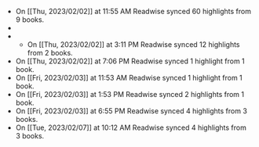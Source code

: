 - On [[Thu, 2023/02/02]] at 11:55 AM Readwise synced 60 highlights from 9 books.
-
- * On [[Thu, 2023/02/02]] at 3:11 PM Readwise synced 12 highlights from 2 books.
- On [[Thu, 2023/02/02]] at 7:06 PM Readwise synced 1 highlight from 1 book.
- On [[Fri, 2023/02/03]] at 11:53 AM Readwise synced 1 highlight from 1 book.
- On [[Fri, 2023/02/03]] at 1:53 PM Readwise synced 2 highlights from 1 book.
- On [[Fri, 2023/02/03]] at 6:55 PM Readwise synced 4 highlights from 3 books.
- On [[Tue, 2023/02/07]] at 10:12 AM Readwise synced 4 highlights from 3 books.
